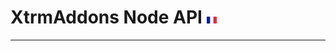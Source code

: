 # XtrmAddons Node API [![fr-FR](https://github.com/shim-sao/assets/blob/master/images/france-flag-icon-16.png)](README.fr-FR.md)

---